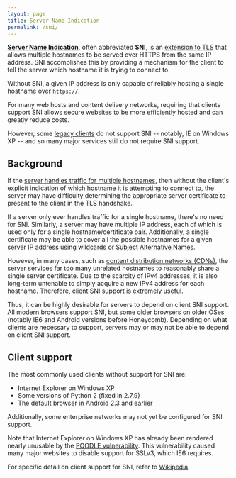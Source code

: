 ```yaml
---
layout: page
title: Server Name Indication
permalink: /sni/
---
```


**[Server Name Indication]((https://en.wikipedia.org/wiki/Server_Name_Indication))**, often abbreviated **SNI**, is an [extension to TLS](https://tools.ietf.org/html/rfc6066#page-6) that allows multiple hostnames to be served over HTTPS from the same IP address. SNI accomplishes this by providing a mechanism for the client to tell the server which hostname it is trying to connect to.

Without SNI, a given IP address is only capable of reliably hosting a single hostname over `https://`.

For many web hosts and content delivery networks, requiring that clients support SNI allows secure websites to be more efficiently hosted and can greatly reduce costs.

However, some [legacy clients](#client-support) do not support SNI -- notably, IE on Windows XP -- and so many major services still do not require SNI support.

## Background

If the [server handles traffic for multiple hostnames](https://en.wikipedia.org/wiki/Virtual_hosting#Name-based), then without the client's explicit indication of which hostname it is attempting to connect to, the server may have difficulty determining the appropriate server certificate to present to the client in the TLS handshake.

If a server only ever handles traffic for a single hostname, there's no need for SNI. Similarly, a server may have multiple IP address, each of which is used only for a single hostname/certificate pair. Additionally, a single certificate may be able to cover all the possible hostnames for a given server IP address using [wildcards](https://en.wikipedia.org/wiki/Wildcard_certificate) or [Subject Alternative Names](https://en.wikipedia.org/wiki/SubjectAltName).

However, in many cases, such as [content distribution networks (CDNs)](https://en.wikipedia.org/wiki/Content_delivery_network), the server services far too many unrelated hostnames to reasonably share a single server certificate. Due to the scarcity of IPv4 addresses, it is also long-term untenable to simply acquire a new IPv4 address for each hostname. Therefore, client SNI support is extremely useful.

Thus, it can be highly desirable for servers to depend on client SNI support. All modern browsers support SNI, but some older browsers on older OSes (notably IE6 and Android versions before Honeycomb). Depending on what clients are necessary to support, servers may or may not be able to depend on client SNI support.

## Client support

The most commonly used clients without support for SNI are:

* Internet Explorer on Windows XP
* Some versions of Python 2 (fixed in 2.7.9)
* The default browser in Android 2.3 and earlier

Additionally, some enterprise networks may not yet be configured for SNI support.

Note that Internet Explorer on Windows XP has already been rendered nearly unusable by the [POODLE vulnerability](https://en.wikipedia.org/wiki/POODLE). This vulnerability caused many major websites to disable support for SSLv3, which IE6 requires.

For specific detail on client support for SNI, refer to [Wikipedia](https://en.wikipedia.org/wiki/Server_Name_Indication#Client_side).
